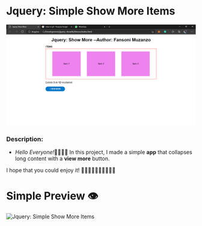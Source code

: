 # Jquery: Simple Show More Items

![Jquery: Simple Show More Items](preview.PNG)

### Description:

 - *Hello Everyone!*🙋‍♂️🙋‍♂️
In this project, I made a simple **app** that collapses long content with a **view more** button.

I hope that you could enjoy it! 🏃‍♂️🏃‍♂️🏃‍♂️🤸‍♂️🤸‍♂️

# Simple Preview 👁

![Jquery: Simple Show More Items](preview.gif)